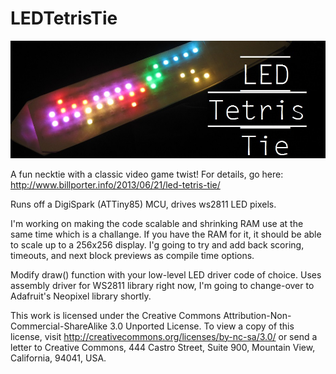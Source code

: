 LEDTetrisTie
============

![Alt text](/photos/title.JPG "Optional title")


A fun necktie with a classic video game twist! For details, go here: http://www.billporter.info/2013/06/21/led-tetris-tie/

Runs off a DigiSpark (ATTiny85) MCU, drives ws2811 LED pixels. 

I'm working on making the code scalable and shrinking RAM use at the same time which is a challange. If you have the
RAM for it, it should be able to scale up to a 256x256 display. I'g going to try and add back scoring, timeouts, and 
next block previews as compile time options. 

Modify draw() function with your low-level LED driver code of choice. Uses assembly driver for WS2811 library right now, 
I'm going to change-over to Adafruit's Neopixel library shortly. 

This work is licensed under the Creative Commons Attribution-Non-Commercial-ShareAlike 3.0 Unported License.
To view a copy of this license, visit http://creativecommons.org/licenses/by-nc-sa/3.0/ or
send a letter to Creative Commons, 444 Castro Street, Suite 900, Mountain View, California, 94041, USA.
